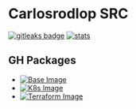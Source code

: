 # Carlosrodlop SRC

[![gitleaks badge](https://img.shields.io/badge/protected%20by-gitleaks-blue)](https://github.com/zricethezav/gitleaks#pre-commit) [![stats](https://img.shields.io/badge/SAST%20by-ShiftLeftSecurity-blue)](https://github.com/ShiftLeftSecurity/sast-scan#scanning-projects-locally)

## GH Packages

* [![Base Image](https://github.com/carlosrodlop/carlosrodlop-src/actions/workflows/base-gh_package.yml/badge.svg)](https://github.com/carlosrodlop/carlosrodlop-src/actions/workflows/base-gh_package.yml)
* [![K8s Image](https://github.com/carlosrodlop/carlosrodlop-src/actions/workflows/k8s-gh_package.yml/badge.svg)](https://github.com/carlosrodlop/carlosrodlop-src/actions/workflows/k8s-gh_package.yml)
* [![Terraform Image](https://github.com/carlosrodlop/carlosrodlop-src/actions/workflows/tf-gh_package.yml/badge.svg)](https://github.com/carlosrodlop/carlosrodlop-src/actions/workflows/terraform-gh_package.yml)